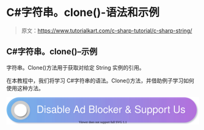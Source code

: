 # C#字符串。clone()-语法和示例

> 原文：<https://www.tutorialkart.com/c-sharp-tutorial/c-sharp-string/>

## C#字符串。clone()–示例

字符串。Clone()方法用于获取对给定 String 实例的引用。

在本教程中，我们将学习 C#字符串的语法。Clone()方法，并借助例子学习如何使用这种方法。

[![](img/925da31b32d6bc3827932f6c8afb11bb.png)](https://www.tutorialkart.com/)